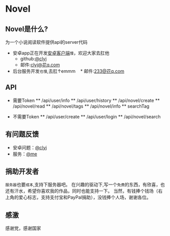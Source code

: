 # Novel

## Novel是什么?
为一个小说阅读软件提供api的server代码

* 安卓app正在开发[安卓客户端](https://github.com/clyj/DriverBook)`慢`，欢迎大家去肛他
    * github:[@clyj](https://github.com/clyj)
    * 邮件:clyj@花q.com
* 后台服务开发`也慢`,去肛↑emmm
    * 邮件:233@花q.com

## API
* 需要Token
	** /api/user/info
	** /api/user/history
	** /api/novel/create
	** /api/novel/read
	** /api/novel/tags
	** /api/novel/info
	** searchTag

* 不需要Token
	** /api/user/create
	** /api/user/login
	** /api/novel/search


## 有问题反馈
* 安卓问题：[@clyj](https://github.com/clyj)
* 服务：[@me](https://github.com/zimulili)

## 捐助开发者
`服务器`也要`成本`,支持下服务器吧。
在兴趣的驱动下,写一个`免费`的东西，有欣喜，也还有汗水，希望你喜欢我的作品，同时也能支持一下。
当然，有钱捧个钱场（右上角的爱心标志，支持支付宝和PayPal捐助），没钱捧个人场，谢谢各位。

## 感激
感谢党，感谢国家
